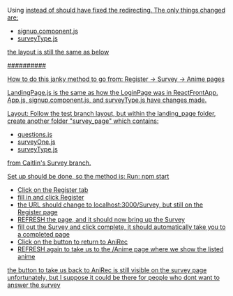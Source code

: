 Using <a href> instead of <Link> should have fixed the redirecting. The only things changed are:
 - signup.component.js
 - surveyType.js

the layout is still the same as below

##########

How to do this janky method to go from:
Register -> Survey -> Anime pages

LandingPage.js is the same as how the LoginPage was in ReactFrontApp. 
App.js, signup.component.js, and surveyType.js have changes made. 

Layout: 
Follow the test branch layout, but within the landing_page folder,
create another folder "survey_page" which contains:
- questions.js 
- surveyOne.js
- surveyType.js 

from Caitlin's Survey branch.

Set up should be done, so the method is:
Run: npm start

- Click on the Register tab
- fill in and click Register
 - the URL should change to localhost:3000/Survey, but still on the Register page
 - REFRESH the page, and it should now bring up the Survey
 - fill out the Survey and click complete, it should automatically take you to a completed page
 - Click on the button to return to AniRec
 - REFRESH again to take us to the /Anime page where we show the listed anime

the button to take us back to AniRec is still visible on the survey page unfortunately, 
but I suppose it could be there for people who dont want to answer the survey
